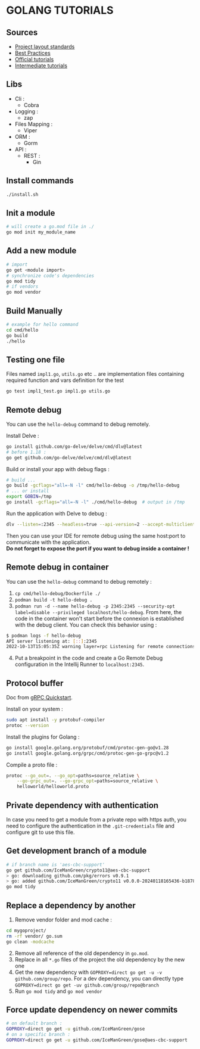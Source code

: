 # GOLANG TUTORIALS

## Sources

- [Project layout standards](https://github.com/golang-standards/project-layout)
- [Best Practices](https://github.com/golang/go/wiki/CodeReviewComments)
- [Official tutorials](https://pkg.go.dev/cmd/go)
- [Intermediate tutorials](https://github.com/callicoder/golang-tutorials)

## Libs

* Cli :
    * Cobra
* Logging :
    * zap
* Files Mapping :
    * Viper
* ORM :
    * Gorm
* API :
    * REST :
        * Gin

## Install commands

```sh
./install.sh
```

## Init a module

```sh
# will create a go.mod file in ./
go mod init my_module_name
```

## Add a new module

```sh
# import
go get <module import>
# synchronize code's dependencies
go mod tidy
# if vendors
go mod vendor
```

## Build Manually

```sh
# example for hello command
cd cmd/hello
go build
./hello
```

## Testing one file

Files named `impl1.go`, `utils.go` etc .. are implementation files containing required function and vars definition for
the test

```sh
go test impl1_test.go impl1.go utils.go
```

## Remote debug

You can use the `hello-debug` command to debug remotely.

Install Delve :

```sh
go install github.com/go-delve/delve/cmd/dlv@latest
# before 1.18 :
go get github.com/go-delve/delve/cmd/dlv@latest
```

Build or install your app with debug flags :

```sh
# build ...                                                                                 
go build -gcflags="all=-N -l" cmd/hello-debug -o /tmp/hello-debug
# ... or install
export GOBIN=/tmp
go install -gcflags="all=-N -l" ./cmd/hello-debug  # output in /tmp
```

Run the application with Delve to debug :

```sh
dlv --listen=:2345 --headless=true --api-version=2 --accept-multiclient exec /tmp/hello-debug     
```

Then you can use your IDE for remote debug using the same host:port to communicate with the application.  
**Do not forget to expose the port if you want to debug inside a container !**

## Remote debug in container

You can use the `hello-debug` command to debug remotely :

1. `cp cmd/hello-debug/Dockerfile ./`
2. `podman build -t hello-debug .`
3. `podman run -d --name hello-debug -p 2345:2345 --security-opt label=disable --privileged localhost/hello-debug`. From
   here, the code in the container won't start before the connexion is established with the debug client. You can check
   this behavior using :

```sh
$ podman logs -f hello-debug
API server listening at: [::]:2345
2022-10-13T15:05:35Z warning layer=rpc Listening for remote connections (connections are not authenticated nor encrypted)
```

4. Put a breakpoint in the code and create a Go Remote Debug configuration in the Intellij Runner to `localhost:2345`.

## Protocol buffer

Doc from [gRPC Quickstart](https://grpc.io/docs/languages/go/quickstart/).

Install on your system :

```sh
sudo apt install -y protobuf-compiler
protoc --version
```

Install the plugins for Golang :

```sh
go install google.golang.org/protobuf/cmd/protoc-gen-go@v1.28
go install google.golang.org/grpc/cmd/protoc-gen-go-grpc@v1.2
```

Compile a proto file :

```sh
protoc --go_out=. --go_opt=paths=source_relative \
    --go-grpc_out=. --go-grpc_opt=paths=source_relative \
    helloworld/helloworld.proto
```

## Private dependency with authentication

In case you need to get a module from a private repo with https auth, you need to configure the authentication in
the `.git-credentials` file and configure git to use this file.

## Get development branch of a module

```sh
# if branch name is 'aes-cbc-support'
go get github.com/IceManGreen/crypto11@aes-cbc-support                                                                            [29/534]
> go: downloading github.com/pkg/errors v0.9.1
> go: added github.com/IceManGreen/crypto11 v0.0.0-20240118165436-b187874cdf68
go mod tidy
```

## Replace a dependency by another

1. Remove vendor folder and mod cache :

```sh
cd mygoproject/
rm -rf vendor/ go.sum
go clean -modcache
```

2. Remove all reference of the old dependency in `go.mod`.
3. Replace in all `*.go` files of the project the old dependency by the new one
4. Get the new dependency with `GOPROXY=direct go get -u -v github.com/group/repo`. For a dev dependency, you can directly
   type `GOPROXY=direct go get -uv github.com/group/repo@branch`
5. Run `go mod tidy` and `go mod vendor`

## Force update dependency on newer commits

```sh
# on default branch :
GOPROXY=direct go get -u github.com/IceManGreen/gose
# on a specific branch :
GOPROXY=direct go get -u github.com/IceManGreen/gose@aes-cbc-support 
```